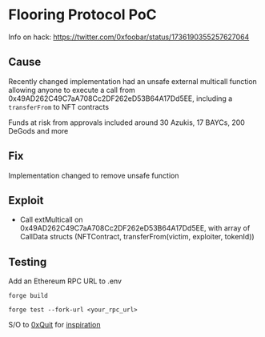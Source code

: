 # Flooring Protocol PoC

Info on hack: https://twitter.com/0xfoobar/status/1736190355257627064

## Cause
Recently changed implementation had an unsafe external multicall function allowing anyone to execute a call from 0x49AD262C49C7aA708Cc2DF262eD53B64A17Dd5EE, including a `transferFrom` to NFT contracts

Funds at risk from approvals included around 30 Azukis, 17 BAYCs, 200 DeGods and more

## Fix
Implementation changed to remove unsafe function
## Exploit
- Call extMulticall on 0x49AD262C49C7aA708Cc2DF262eD53B64A17Dd5EE, with array of CallData structs (NFTContract, transferFrom(victim, exploiter, tokenId))
## Testing
Add an Ethereum RPC URL to .env
```shell
forge build
```

```shell
forge test --fork-url <your_rpc_url>
```

S/O to [0xQuit](https://twitter.com/0xQuit) for [inspiration](https://github.com/QuitCrypto/NFTTraderExploit)
